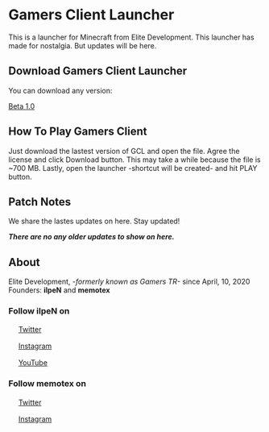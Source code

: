 # Gamers Client Launcher
This is a launcher for Minecraft from Elite Development. This launcher has made for nostalgia. But updates will be here.

## Download Gamers Client Launcher
You can download any version:

[Beta 1.0](https://drive.google.com/file/d/1uzzQ9iavWPTfbcAdxYt_Kbi9BYgLgXGl/view?usp=share_link)

## How To Play Gamers Client
Just download the lastest version of GCL and open the file. Agree the license and click Download button. This may take a while because the file is ~700 MB. Lastly, open the launcher -shortcut will be created- and hit PLAY button.

## Patch Notes
We share the lastes updates on here. Stay updated!

**_There are no any older updates to show on here._**

## About
Elite Development, _-formerly known as Gamers TR-_ since April, 10, 2020 \
Founders: **ilpeN** and **memotex**

### Follow ilpeN on

<img src="https://help.twitter.com/content/dam/help-twitter/brand/logo.png" width="16" height="16"> [Twitter](https://twitter.com/ilpenwastaken)

<img src="https://assets.stickpng.com/thumbs/580b57fcd9996e24bc43c521.png" width="16" height="16">  [Instagram](https://instagram.com/ilpenwastaken)

<img src="https://www.freeiconspng.com/thumbs/youtube-logo-png/hd-youtube-logo-png-transparent-background-20.png" width="16" height="16"> [YouTube](https://youtube.com/@ilpeNwastaken)

### Follow memotex on

<img src="https://help.twitter.com/content/dam/help-twitter/brand/logo.png" width="16" height="16"> [Twitter](https://twitter.com/memotex2)

<img src="https://assets.stickpng.com/thumbs/580b57fcd9996e24bc43c521.png" width="16" height="16">  [Instagram](https://instagram.com/memotex5)
